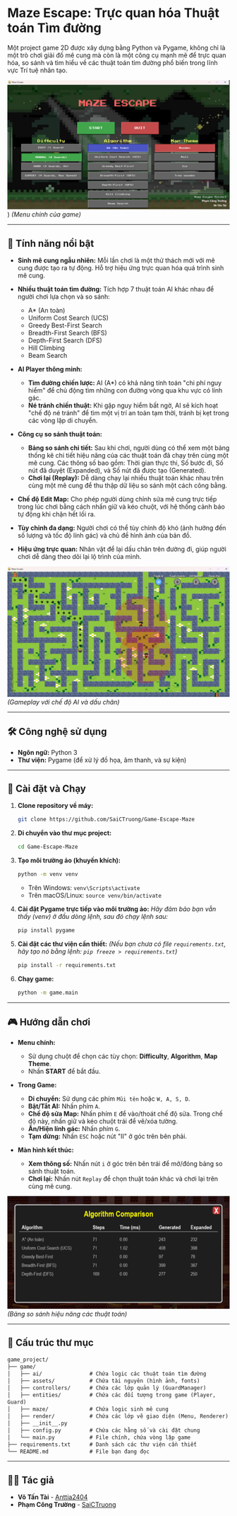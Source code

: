 # Maze Escape: Trực quan hóa Thuật toán Tìm đường

Một project game 2D được xây dựng bằng Python và Pygame, không chỉ là một trò chơi giải đố mê cung mà còn là một công cụ mạnh mẽ để trực quan hóa, so sánh và tìm hiểu về các thuật toán tìm đường phổ biến trong lĩnh vực Trí tuệ nhân tạo.

![Giao diện Menu](Menu.png))
*(Menu chính của game)*

---

## 🌟 Tính năng nổi bật

-   **Sinh mê cung ngẫu nhiên:** Mỗi lần chơi là một thử thách mới với mê cung được tạo ra tự động. Hỗ trợ hiệu ứng trực quan hóa quá trình sinh mê cung.

-   **Nhiều thuật toán tìm đường:** Tích hợp 7 thuật toán AI khác nhau để người chơi lựa chọn và so sánh:
    -   A* (An toàn)
    -   Uniform Cost Search (UCS)
    -   Greedy Best-First Search
    -   Breadth-First Search (BFS)
    -   Depth-First Search (DFS)
    -   Hill Climbing
    -   Beam Search

-   **AI Player thông minh:**
    -   **Tìm đường chiến lược:** AI (A*) có khả năng tính toán "chi phí nguy hiểm" để chủ động tìm những con đường vòng qua khu vực có lính gác.
    -   **Né tránh chiến thuật:** Khi gặp nguy hiểm bất ngờ, AI sẽ kích hoạt "chế độ né tránh" để tìm một vị trí an toàn tạm thời, tránh bị kẹt trong các vòng lặp di chuyển.

-   **Công cụ so sánh thuật toán:**
    -   **Bảng so sánh chi tiết:** Sau khi chơi, người dùng có thể xem một bảng thống kê chi tiết hiệu năng của các thuật toán đã chạy trên cùng một mê cung. Các thông số bao gồm: Thời gian thực thi, Số bước đi, Số nút đã duyệt (Expanded), và Số nút đã được tạo (Generated).
    -   **Chơi lại (Replay):** Dễ dàng chạy lại nhiều thuật toán khác nhau trên cùng một mê cung để thu thập dữ liệu so sánh một cách công bằng.

-   **Chế độ Edit Map:** Cho phép người dùng chỉnh sửa mê cung trực tiếp trong lúc chơi bằng cách nhấn giữ và kéo chuột, với hệ thống cảnh báo tự động khi chặn hết lối ra.

-   **Tùy chỉnh đa dạng:** Người chơi có thể tùy chỉnh độ khó (ảnh hưởng đến số lượng và tốc độ lính gác) và chủ đề hình ảnh của bản đồ.

-   **Hiệu ứng trực quan:** Nhân vật để lại dấu chân trên đường đi, giúp người chơi dễ dàng theo dõi lại lộ trình của mình.

![Gameplay](Gameplay.png)
*(Gameplay với chế độ AI và dấu chân)*

---

## 🛠️ Công nghệ sử dụng

-   **Ngôn ngữ:** Python 3
-   **Thư viện:** Pygame (để xử lý đồ họa, âm thanh, và sự kiện)

---

## 🚀 Cài đặt và Chạy

1.  **Clone repository về máy:**
    ```bash
    git clone https://github.com/SaiCTruong/Game-Escape-Maze
    ```

2.  **Di chuyển vào thư mục project:**
    ```bash
    cd Game-Escape-Maze
    ```

3.  **Tạo môi trường ảo (khuyến khích):**
    ```bash
    python -m venv venv
    ```
    -   Trên Windows: `venv\Scripts\activate`
    -   Trên macOS/Linux: `source venv/bin/activate`

4.  **Cài đặt Pygame trực tiếp vào môi trường ảo:**
    *Hãy đảm bảo bạn vẫn thấy (venv) ở đầu dòng lệnh, sau đó chạy lệnh sau:*
    ```bash
    pip install pygame
    ```

5.  **Cài đặt các thư viện cần thiết:**
    *(Nếu bạn chưa có file `requirements.txt`, hãy tạo nó bằng lệnh: `pip freeze > requirements.txt`)*
    ```bash
    pip install -r requirements.txt
    ```

6.  **Chạy game:**
    ```bash
    python -m game.main
    ```

---

## 🎮 Hướng dẫn chơi

-   **Menu chính:**
    -   Sử dụng chuột để chọn các tùy chọn: **Difficulty**, **Algorithm**, **Map Theme**.
    -   Nhấn **START** để bắt đầu.

-   **Trong Game:**
    -   **Di chuyển:** Sử dụng các phím `Mũi tên` hoặc `W, A, S, D`.
    -   **Bật/Tắt AI:** Nhấn phím `A`.
    -   **Chế độ sửa Map:** Nhấn phím `E` để vào/thoát chế độ sửa. Trong chế độ này, nhấn giữ và kéo chuột trái để vẽ/xóa tường.
    -   **Ẩn/Hiện lính gác:** Nhấn phím `G`.
    -   **Tạm dừng:** Nhấn `ESC` hoặc nút "II" ở góc trên bên phải.

-   **Màn hình kết thúc:**
    -   **Xem thông số:** Nhấn nút `i` ở góc trên bên trái để mở/đóng bảng so sánh thuật toán.
    -   **Chơi lại:** Nhấn nút `Replay` để chọn thuật toán khác và chơi lại trên cùng mê cung.

![Bảng so sánh](Algorithm.png)
*(Bảng so sánh hiệu năng các thuật toán)*

---

## 📁 Cấu trúc thư mục

```
game_project/
├── game/
│   ├── ai/               # Chứa logic các thuật toán tìm đường
│   ├── assets/           # Chứa tài nguyên (hình ảnh, fonts)
│   ├── controllers/      # Chứa các lớp quản lý (GuardManager)
│   ├── entities/         # Chứa các đối tượng trong game (Player, Guard)
│   ├── maze/             # Chứa logic sinh mê cung
│   ├── render/           # Chứa các lớp vẽ giao diện (Menu, Renderer)
│   ├── __init__.py
│   ├── config.py         # Chứa các hằng số và cài đặt chung
│   └── main.py           # File chính, chứa vòng lặp game
├── requirements.txt      # Danh sách các thư viện cần thiết
└── README.md             # File bạn đang đọc
```
---

## 👨‍💻 Tác giả

* **Võ Tấn Tài** - [Anttia2404](https://github.com/Anttia2404)
* **Phạm Công Trường** - [SaiCTruong](https://github.com/SaiCTruong)